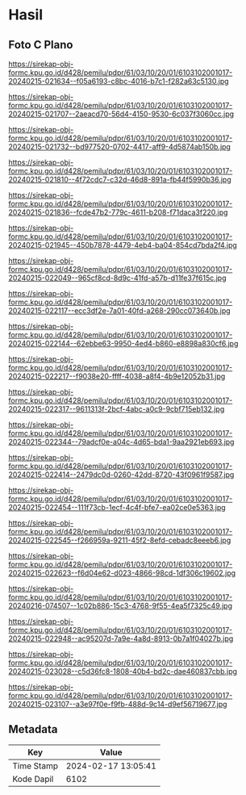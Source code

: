 # Hasil

## Foto C Plano

https://sirekap-obj-formc.kpu.go.id/d428/pemilu/pdpr/61/03/10/20/01/6103102001017-20240215-021634--f05a6193-c8bc-4016-b7c1-f282a63c5130.jpg

https://sirekap-obj-formc.kpu.go.id/d428/pemilu/pdpr/61/03/10/20/01/6103102001017-20240215-021707--2aeacd70-56d4-4150-9530-6c037f3060cc.jpg

https://sirekap-obj-formc.kpu.go.id/d428/pemilu/pdpr/61/03/10/20/01/6103102001017-20240215-021732--bd977520-0702-4417-aff9-4d5874ab150b.jpg

https://sirekap-obj-formc.kpu.go.id/d428/pemilu/pdpr/61/03/10/20/01/6103102001017-20240215-021810--4f72cdc7-c32d-46d8-891a-fb44f5990b36.jpg

https://sirekap-obj-formc.kpu.go.id/d428/pemilu/pdpr/61/03/10/20/01/6103102001017-20240215-021836--fcde47b2-779c-4611-b208-f71daca3f220.jpg

https://sirekap-obj-formc.kpu.go.id/d428/pemilu/pdpr/61/03/10/20/01/6103102001017-20240215-021945--450b7878-4479-4eb4-ba04-854cd7bda2f4.jpg

https://sirekap-obj-formc.kpu.go.id/d428/pemilu/pdpr/61/03/10/20/01/6103102001017-20240215-022049--965cf8cd-8d9c-41fd-a57b-d11fe37f615c.jpg

https://sirekap-obj-formc.kpu.go.id/d428/pemilu/pdpr/61/03/10/20/01/6103102001017-20240215-022117--ecc3df2e-7a01-40fd-a268-290cc073640b.jpg

https://sirekap-obj-formc.kpu.go.id/d428/pemilu/pdpr/61/03/10/20/01/6103102001017-20240215-022144--62ebbe63-9950-4ed4-b860-e8898a830cf6.jpg

https://sirekap-obj-formc.kpu.go.id/d428/pemilu/pdpr/61/03/10/20/01/6103102001017-20240215-022217--f9038e20-ffff-4038-a8f4-4b9e12052b31.jpg

https://sirekap-obj-formc.kpu.go.id/d428/pemilu/pdpr/61/03/10/20/01/6103102001017-20240215-022317--9611313f-2bcf-4abc-a0c9-9cbf715eb132.jpg

https://sirekap-obj-formc.kpu.go.id/d428/pemilu/pdpr/61/03/10/20/01/6103102001017-20240215-022344--79adcf0e-a04c-4d65-bda1-9aa2921eb693.jpg

https://sirekap-obj-formc.kpu.go.id/d428/pemilu/pdpr/61/03/10/20/01/6103102001017-20240215-022414--2479dc0d-0260-42dd-8720-43f0961f9587.jpg

https://sirekap-obj-formc.kpu.go.id/d428/pemilu/pdpr/61/03/10/20/01/6103102001017-20240215-022454--111f73cb-1ecf-4c4f-bfe7-ea02ce0e5363.jpg

https://sirekap-obj-formc.kpu.go.id/d428/pemilu/pdpr/61/03/10/20/01/6103102001017-20240215-022545--f266959a-9211-45f2-8efd-cebadc8eeeb6.jpg

https://sirekap-obj-formc.kpu.go.id/d428/pemilu/pdpr/61/03/10/20/01/6103102001017-20240215-022623--f6d04e62-d023-4866-98cd-1df306c19602.jpg

https://sirekap-obj-formc.kpu.go.id/d428/pemilu/pdpr/61/03/10/20/01/6103102001017-20240216-074507--1c02b886-15c3-4768-9f55-4ea5f7325c49.jpg

https://sirekap-obj-formc.kpu.go.id/d428/pemilu/pdpr/61/03/10/20/01/6103102001017-20240215-022948--ac95207d-7a9e-4a8d-8913-0b7a1f04027b.jpg

https://sirekap-obj-formc.kpu.go.id/d428/pemilu/pdpr/61/03/10/20/01/6103102001017-20240215-023028--c5d36fc8-1808-40b4-bd2c-dae460837cbb.jpg

https://sirekap-obj-formc.kpu.go.id/d428/pemilu/pdpr/61/03/10/20/01/6103102001017-20240215-023107--a3e97f0e-f9fb-488d-9c14-d9ef56719677.jpg


## Metadata

| Key        | Value               |
| ---------- | ------------------- |
| Time Stamp | 2024-02-17 13:05:41 |
| Kode Dapil | 6102                |



